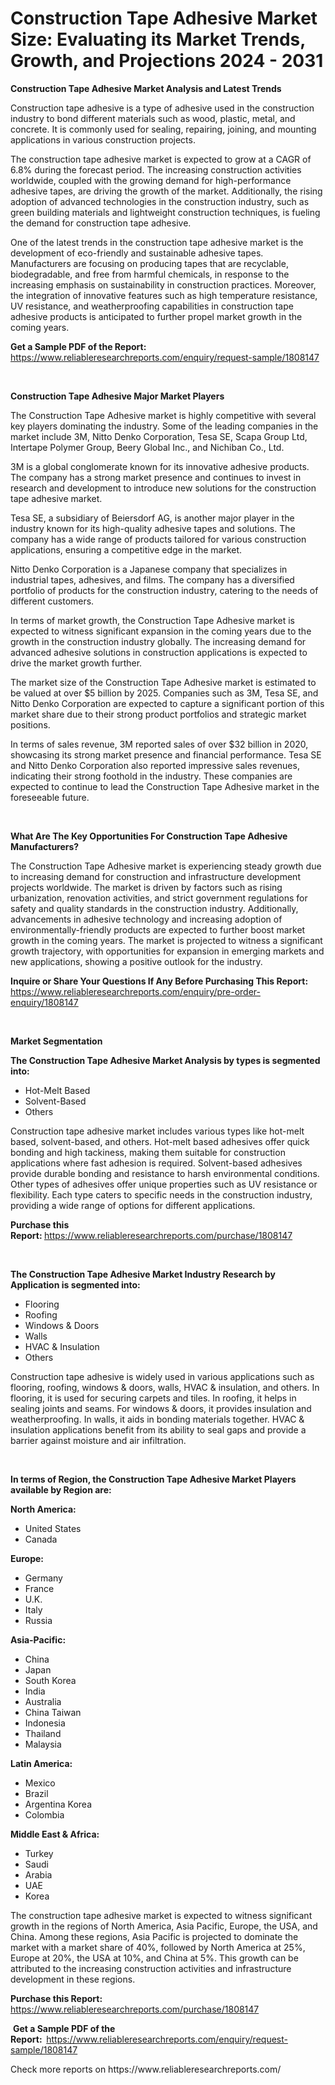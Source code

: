 <p><h1>Construction Tape Adhesive Market Size: Evaluating its Market Trends, Growth, and Projections 2024 - 2031</h1></p><p><strong>Construction Tape Adhesive Market Analysis and Latest Trends</strong></p>
<p><p>Construction tape adhesive is a type of adhesive used in the construction industry to bond different materials such as wood, plastic, metal, and concrete. It is commonly used for sealing, repairing, joining, and mounting applications in various construction projects.</p><p>The construction tape adhesive market is expected to grow at a CAGR of 6.8% during the forecast period. The increasing construction activities worldwide, coupled with the growing demand for high-performance adhesive tapes, are driving the growth of the market. Additionally, the rising adoption of advanced technologies in the construction industry, such as green building materials and lightweight construction techniques, is fueling the demand for construction tape adhesive.</p><p>One of the latest trends in the construction tape adhesive market is the development of eco-friendly and sustainable adhesive tapes. Manufacturers are focusing on producing tapes that are recyclable, biodegradable, and free from harmful chemicals, in response to the increasing emphasis on sustainability in construction practices. Moreover, the integration of innovative features such as high temperature resistance, UV resistance, and weatherproofing capabilities in construction tape adhesive products is anticipated to further propel market growth in the coming years.</p></p>
<p><strong>Get a Sample PDF of the Report:&nbsp;</strong> <a href="https://www.reliableresearchreports.com/enquiry/request-sample/1808147">https://www.reliableresearchreports.com/enquiry/request-sample/1808147</a></p>
<p>&nbsp;</p>
<p><strong>Construction Tape Adhesive Major Market Players</strong></p>
<p><p>The Construction Tape Adhesive market is highly competitive with several key players dominating the industry. Some of the leading companies in the market include 3M, Nitto Denko Corporation, Tesa SE, Scapa Group Ltd, Intertape Polymer Group, Beery Global Inc., and Nichiban Co., Ltd.</p><p>3M is a global conglomerate known for its innovative adhesive products. The company has a strong market presence and continues to invest in research and development to introduce new solutions for the construction tape adhesive market.</p><p>Tesa SE, a subsidiary of Beiersdorf AG, is another major player in the industry known for its high-quality adhesive tapes and solutions. The company has a wide range of products tailored for various construction applications, ensuring a competitive edge in the market.</p><p>Nitto Denko Corporation is a Japanese company that specializes in industrial tapes, adhesives, and films. The company has a diversified portfolio of products for the construction industry, catering to the needs of different customers.</p><p>In terms of market growth, the Construction Tape Adhesive market is expected to witness significant expansion in the coming years due to the growth in the construction industry globally. The increasing demand for advanced adhesive solutions in construction applications is expected to drive the market growth further.</p><p>The market size of the Construction Tape Adhesive market is estimated to be valued at over $5 billion by 2025. Companies such as 3M, Tesa SE, and Nitto Denko Corporation are expected to capture a significant portion of this market share due to their strong product portfolios and strategic market positions.</p><p>In terms of sales revenue, 3M reported sales of over $32 billion in 2020, showcasing its strong market presence and financial performance. Tesa SE and Nitto Denko Corporation also reported impressive sales revenues, indicating their strong foothold in the industry. These companies are expected to continue to lead the Construction Tape Adhesive market in the foreseeable future.</p></p>
<p>&nbsp;</p>
<p><strong>What Are The Key Opportunities For Construction Tape Adhesive Manufacturers?</strong></p>
<p><p>The Construction Tape Adhesive market is experiencing steady growth due to increasing demand for construction and infrastructure development projects worldwide. The market is driven by factors such as rising urbanization, renovation activities, and strict government regulations for safety and quality standards in the construction industry. Additionally, advancements in adhesive technology and increasing adoption of environmentally-friendly products are expected to further boost market growth in the coming years. The market is projected to witness a significant growth trajectory, with opportunities for expansion in emerging markets and new applications, showing a positive outlook for the industry.</p></p>
<p><strong>Inquire or Share Your Questions If Any Before Purchasing This Report:</strong> <a href="https://www.reliableresearchreports.com/enquiry/pre-order-enquiry/1808147">https://www.reliableresearchreports.com/enquiry/pre-order-enquiry/1808147</a></p>
<p>&nbsp;</p>
<p><strong>Market Segmentation</strong></p>
<p><strong>The Construction Tape Adhesive Market Analysis by types is segmented into:</strong></p>
<p><ul><li>Hot-Melt Based</li><li>Solvent-Based</li><li>Others</li></ul></p>
<p><p>Construction tape adhesive market includes various types like hot-melt based, solvent-based, and others. Hot-melt based adhesives offer quick bonding and high tackiness, making them suitable for construction applications where fast adhesion is required. Solvent-based adhesives provide durable bonding and resistance to harsh environmental conditions. Other types of adhesives offer unique properties such as UV resistance or flexibility. Each type caters to specific needs in the construction industry, providing a wide range of options for different applications.</p></p>
<p><strong>Purchase this Report:&nbsp;</strong><a href="https://www.reliableresearchreports.com/purchase/1808147">https://www.reliableresearchreports.com/purchase/1808147</a></p>
<p>&nbsp;</p>
<p><strong>The Construction Tape Adhesive Market Industry Research by Application is segmented into:</strong></p>
<p><ul><li>Flooring</li><li>Roofing</li><li>Windows & Doors</li><li>Walls</li><li>HVAC & Insulation</li><li>Others</li></ul></p>
<p><p>Construction tape adhesive is widely used in various applications such as flooring, roofing, windows & doors, walls, HVAC & insulation, and others. In flooring, it is used for securing carpets and tiles. In roofing, it helps in sealing joints and seams. For windows & doors, it provides insulation and weatherproofing. In walls, it aids in bonding materials together. HVAC & insulation applications benefit from its ability to seal gaps and provide a barrier against moisture and air infiltration.</p></p>
<p>&nbsp;</p>
<p><strong>In terms of Region, the Construction Tape Adhesive Market Players available by Region are:</strong></p>
<p>
    <p> <strong> North America: </strong>
        <ul>
            <li>United States</li>
            <li>Canada</li>
        </ul>
        </p> 
    <p> <strong> Europe: </strong>
        <ul>
            <li>Germany</li>
            <li>France</li>
            <li>U.K.</li>
            <li>Italy</li>
            <li>Russia</li>
        </ul>
        </p> 
    <p> <strong> Asia-Pacific: </strong>
        <ul>
            <li>China</li>
            <li>Japan</li>
            <li>South Korea</li>
            <li>India</li>
            <li>Australia</li>
            <li>China Taiwan</li>
            <li>Indonesia</li>
            <li>Thailand</li>
            <li>Malaysia</li>
        </ul>
        </p> 
    <p> <strong> Latin America: </strong>
        <ul>
            <li>Mexico</li>
            <li>Brazil</li>
            <li>Argentina Korea</li>
            <li>Colombia</li>
        </ul>
        </p> 
    <p> <strong> Middle East & Africa: </strong>
        <ul>
            <li>Turkey</li>
            <li>Saudi</li>
            <li>Arabia</li>
            <li>UAE</li>
            <li>Korea</li>
        </ul>
    </p>
    </p>
<p><p>The construction tape adhesive market is expected to witness significant growth in the regions of North America, Asia Pacific, Europe, the USA, and China. Among these regions, Asia Pacific is projected to dominate the market with a market share of 40%, followed by North America at 25%, Europe at 20%, the USA at 10%, and China at 5%. This growth can be attributed to the increasing construction activities and infrastructure development in these regions.</p></p>
<p><strong>Purchase this Report: </strong><a href="https://www.reliableresearchreports.com/purchase/1808147">https://www.reliableresearchreports.com/purchase/1808147</a></p>
<p>&nbsp;<strong>Get a Sample PDF of the Report:&nbsp;&nbsp;</strong><a href="https://www.reliableresearchreports.com/enquiry/request-sample/1808147">https://www.reliableresearchreports.com/enquiry/request-sample/1808147</a></p>
<p><strong></strong></p>
<p>Check more reports on https://www.reliableresearchreports.com/</p>